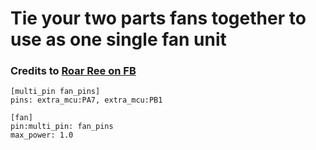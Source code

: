 # Tie your two parts fans together to use as one single fan unit

### Credits to [Roar Ree on FB](https://www.facebook.com/groups/6997076173737632/permalink/7222730737838840)
    [multi_pin fan_pins]
    pins: extra_mcu:PA7, extra_mcu:PB1

    [fan]
    pin:multi_pin: fan_pins
    max_power: 1.0